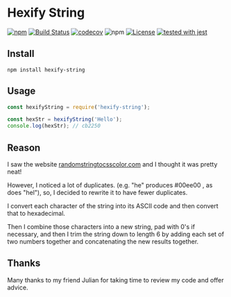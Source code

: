 # Hexify String

[![npm](https://img.shields.io/npm/v/hexify-string.svg)](https://www.npmjs.com/package/hexify-string)
[![Build Status](https://travis-ci.org/justinzelinsky/hexify-string.svg?branch=master)](https://travis-ci.org/justinzelinsky/hexify-string)
[![codecov](https://codecov.io/gh/justinzelinsky/hexify-string/branch/master/graph/badge.svg)](https://codecov.io/gh/justinzelinsky/hexify-string)
![npm](https://img.shields.io/npm/dm/hexify-string)
[![License](https://img.shields.io/badge/license-MIT-blue.svg?style=flat-square)](LICENSE)
[![tested with jest](https://img.shields.io/badge/tested_with-jest-99424f.svg)](https://github.com/facebook/jest)

## Install

```
npm install hexify-string
```

## Usage

```javascript
const hexifyString = require('hexify-string');

const hexStr = hexifyString('Hello');
console.log(hexStr); // cb2250
```

## Reason

I saw the website <a href="http://randomstringtocsscolor.com/">randomstringtocsscolor.com</a> and I thought it was pretty neat!

However, I noticed a lot of duplicates. (e.g. "he" produces #00ee00 , as does "hel"), so, I decided
to rewrite it to have fewer duplicates.

I convert each character of the string into its ASCII code and then convert that to hexadecimal.

Then I combine those characters into a new string, pad with 0's if necessary, and then I trim the string
down to length 6 by adding each set of two numbers together and concatenating the new results together.

## Thanks

Many thanks to my friend Julian for taking time to review my code and offer advice.
